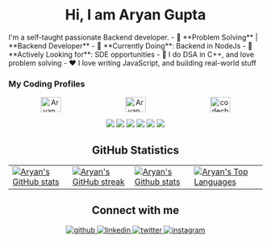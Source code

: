 <h1 align="center">Hi, I am Aryan Gupta</h1>
I'm a self-taught passionate Backend developer.
- 🔭 **Problem Solving** | **Backend Developer**
- 🌱 **Currently Doing**: Backend in NodeJs
- 🤔 **Actively Looking for**: SDE opportunities
- 🌼 I do DSA in C++, and love problem solving
- ❤️ I love writing JavaScript, and building real-world stuff

<h3 align="left">My Coding Profiles</h3>
<p align="left" style="display: flex; justify-content: space-between;">
  <a href="https://leetcode.com/u/Aryan_codefc/" target="_blank" style="flex-grow: 1; text-align: center;">
    <img src="https://raw.githubusercontent.com/rahuldkjain/github-profile-readme-generator/master/src/images/icons/Social/leet-code.svg" alt="Aryan_codefc" height="30" width="40" />
  </a>
  <a href="https://codeforces.com/profile/Aryan_Gpt" target="_blank" style="flex-grow: 1; text-align: center;">
    <img src="https://raw.githubusercontent.com/rahuldkjain/github-profile-readme-generator/master/src/images/icons/Social/codeforces.svg" alt="Aryan_Gpt" height="30" width="40" />
  </a>
  <a href="https://www.codechef.com/users/codechef_2001" target="_blank" style="flex-grow: 1; text-align: center;">
    <img src="https://cdn.jsdelivr.net/npm/simple-icons@3.1.0/icons/codechef.svg" alt="codechef_2001" height="30" width="40" />
  </a>
</p>

<p align="center">
  <img src="https://img.shields.io/badge/HTML-239120?style=for-the-badge&logo=html5&logoColor=white"/>
  <img src="https://img.shields.io/badge/CSS-239120?&style=for-the-badge&logo=css3&logoColor=black"/>
  <img src="https://img.shields.io/badge/JavaScript-F7DF1E?style=for-the-badge&logo=javascript&logoColor=black"/>
  <img src="https://img.shields.io/badge/GIT-239120?style=for-the-badge&logo=git&logoColor=black"/>
  <img src="https://img.shields.io/badge/C-00599C?style=for-the-badge&logo=c&logoColor=white"/>
  <img src="https://img.shields.io/badge/C%2B%2B-00599C?style=for-the-badge&logo=c%2B%2B&logoColor=white"/> 
</p>

<h2 align="center">GitHub Statistics</h2>
<table align="center">
  <tr>
    <td>
      <a href="https://github-readme-stats.vercel.app/api?username=Aryan-Elite&show_icons=true&theme=github_dark">
        <img src="https://github-readme-stats.vercel.app/api?username=Aryan-Elite&show_icons=true&theme=light" alt="Aryan's GitHub stats" />
      </a>
    </td>
    <td>
      <a href="https://github-readme-streak-stats.herokuapp.com/?user=Aryan-Elite&theme=github_dark">
        <img src="https://github-readme-streak-stats.herokuapp.com/?user=Aryan-Elite&layout=compact&theme=light" alt="Aryan's GitHub streak" />
      </a>
    </td>
    <td>
      <a href="https://github-profile-summary-cards.vercel.app/api/cards/profile-details?username=Aryan-Elite&theme=github_dark">
        <img src="https://github-profile-summary-cards.vercel.app/api/cards/profile-details?username=Aryan-Elite&theme=github_dark" alt="Aryan's Github stats" />
      </a>
    </td>
    <td>
      <a href="https://github-readme-stats.vercel.app/api/top-langs/?username=Aryan-Elite&layout=compact&langs_count=10&theme=github_dark">
        <img src="https://github-readme-stats.vercel.app/api/top-langs/?username=Aryan-Elite&layout=compact&langs_count=10&theme=light" alt="Aryan's Top Languages" />
      </a>
    </td>
  </tr>
</table>

<h2 align="center">Connect with me</h2>
<div align="center">
  <a href="https://github.com/Aryan-Elite" target="_blank">
    <img src="https://img.shields.io/badge/github-%2324292e.svg?&style=for-the-badge&logo=github&logoColor=white" alt="github" style="margin-bottom: 5px;" />
  </a>
  <a href="https://www.linkedin.com/in/aryan-gupta-41494323a/" target="_blank">
    <img src="https://img.shields.io/badge/linkedin-%231E77B5.svg?&style=for-the-badge&logo=linkedin&logoColor=white" alt="linkedin" style="margin-bottom: 5px;" />
  </a>
  <a href="https://x.com/Aryan98491984" target="_blank">
    <img src="https://img.shields.io/badge/twitter-%2300acee.svg?&style=for-the-badge&logo=twitter&logoColor=white" alt="twitter" style="margin-bottom: 5px;" />
  </a>
  <a href="https://www.instagram.com/aryangupta.me/" target="_blank">
    <img src="https://img.shields.io/badge/instagram-%23000000.svg?&style=for-the-badge&logo=instagram&logoColor=white" alt="instagram" style="margin-bottom: 5px;" />
  </a>
</div>
